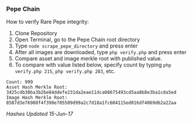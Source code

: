 ### Pepe Chain

How to verify Rare Pepe integrity:

1. Clone Repository
2. Open Terminal, go to the Pepe Chain root directory
3. Type ```node scrape_pepe_directory``` and press enter
4. After all images are downloaded, type ```php verify.php``` and press enter
5. Compare asset and image merkle root with published value.  
6. To compare with value listed below, specify count by typing ```php verify.php 215```, ```php verify.php 283```, etc.



````
Count: 999
Asset Hash Merkle Root: 3425cdb30ba3b2be84ddefe231da2eae11dca08675493cd5aa8b8e3ba1cda5ed
Image Hash Merkle Root: 8587d3e76980f4f398e705509d99a2c7d18a1fc604115ed016df4069d62a22aa
````

*Hashes Updated 15-Jun-17*
